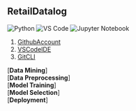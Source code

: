 ## RetailDatalog
![Python](https://img.shields.io/badge/Python-3.x-blue)
![VS Code](https://img.shields.io/badge/VS%20Code-Supported-green)
![Jupyter Notebook](https://img.shields.io/badge/Jupyter%20Notebook-Supported-orange)

1. [GithubAccount](https://github.com)
2. [VSCodeIDE](https://code.visualstudio.com/)
3. [GitCLI](https://git-scm.com/book/en/v2/Getting-Started-The-Command-Line)

[**Data Mining**]<br>
[**Data Preprocessing**]<br>
[**Model Training**]<br>
[**Model Selection**]<br>
[**Deployment**]

